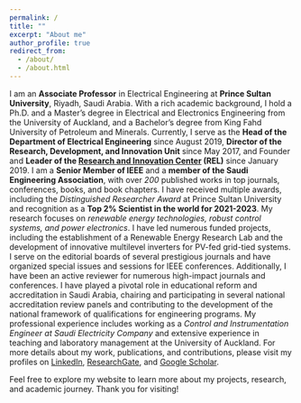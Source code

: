 ```yaml
---
permalink: /
title: ""
excerpt: "About me"
author_profile: true
redirect_from: 
  - /about/
  - /about.html
---
```


I am an **Associate Professor** in Electrical Engineering at **Prince Sultan University**, Riyadh, Saudi Arabia. With a rich academic background, I hold a Ph.D. and a Master’s degree in Electrical and Electronics Engineering from the University of Auckland, and a Bachelor’s degree from King Fahd University of Petroleum and Minerals. Currently, I serve as the **Head of the Department of Electrical Engineering** since August 2019, **Director of the Research, Development, and Innovation Unit** since May 2017, and Founder and **Leader of the [Research and Innovation Center](https://ric.psu.edu.sa/rel/) (REL)** since January 2019. I am a **Senior Member of IEEE** and a **member of the Saudi Engineering Association**, with over _200_ published works in top journals, conferences, books, and book chapters. I have received multiple awards, including the _Distinguished Researcher Award_ at Prince Sultan University and recognition as a **Top 2% Scientist in the world for 2021-2023**. My research focuses on _renewable energy technologies, robust control systems, and power electronics_. I have led numerous funded projects, including the establishment of a Renewable Energy Research Lab and the development of innovative multilevel inverters for PV-fed grid-tied systems. I serve on the editorial boards of several prestigious journals and have organized special issues and sessions for IEEE conferences. Additionally, I have been an active reviewer for numerous high-impact journals and conferences. I have played a pivotal role in educational reform and accreditation in Saudi Arabia, chairing and participating in several national accreditation review panels and contributing to the development of the national framework of qualifications for engineering programs. My professional experience includes working as a _Control and Instrumentation Engineer at Saudi Electricity Company_ and extensive experience in teaching and laboratory management at the University of Auckland. For more details about my work, publications, and contributions, please visit my profiles on [LinkedIn](https://www.linkedin.com/in/dr-dhafer-almakhles-smieee-31571475/), [ResearchGate](https://www.researchgate.net/profile/Dhafer-Almakhles/), and [Google Scholar](https://scholar.google.co.nz/citations?user=3kzPyF4AAAAJ&hl=en). 

Feel free to explore my website to learn more about my projects, research, and academic journey. Thank you for visiting!
